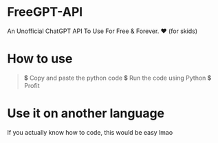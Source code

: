 # FreeGPT-API
An Unofficial ChatGPT API To Use For Free &amp; Forever. ❤ (for skids)

# How to use
> 💲 Copy and paste the python code
> 💲 Run the code using Python
> 💲 Profit

# Use it on another language
If you actually know how to code, this would be easy lmao
